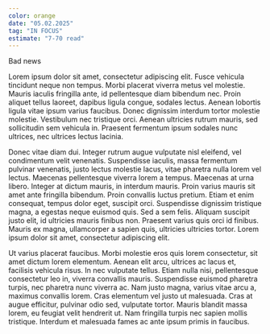 ```yaml
---
color: orange
date: "05.02.2025"
tag: "IN FOCUS"
estimate: "7-70 read"
---
```


Bad news

<!--more-->

Lorem ipsum dolor sit amet, consectetur adipiscing elit. Fusce vehicula tincidunt neque non tempus. Morbi placerat viverra metus vel molestie. Mauris iaculis fringilla ante, id pellentesque diam bibendum nec. Proin aliquet tellus laoreet, dapibus ligula congue, sodales lectus. Aenean lobortis ligula vitae ipsum varius faucibus. Donec dignissim interdum tortor molestie molestie. Vestibulum nec tristique orci. Aenean ultricies rutrum mauris, sed sollicitudin sem vehicula in. Praesent fermentum ipsum sodales nunc ultrices, nec ultrices lectus lacinia.

Donec vitae diam dui. Integer rutrum augue vulputate nisl eleifend, vel condimentum velit venenatis. Suspendisse iaculis, massa fermentum pulvinar venenatis, justo lectus molestie lacus, vitae pharetra nulla lorem vel lectus. Maecenas pellentesque viverra lorem a tempus. Maecenas at urna libero. Integer at dictum mauris, in interdum mauris. Proin varius mauris sit amet ante fringilla bibendum. Proin convallis luctus pretium. Etiam et enim consequat, tempus dolor eget, suscipit orci. Suspendisse dignissim tristique magna, a egestas neque euismod quis. Sed a sem felis. Aliquam suscipit justo elit, id ultricies mauris finibus non. Praesent varius quis orci id finibus. Mauris ex magna, ullamcorper a sapien quis, ultricies ultricies tortor. Lorem ipsum dolor sit amet, consectetur adipiscing elit.

Ut varius placerat faucibus. Morbi molestie eros quis lorem consectetur, sit amet dictum lorem elementum. Aenean elit arcu, ultrices ac lacus et, facilisis vehicula risus. In nec vulputate tellus. Etiam nulla nisi, pellentesque consectetur leo in, viverra convallis mauris. Suspendisse euismod pharetra turpis, nec pharetra nunc viverra ac. Nam justo magna, varius vitae arcu a, maximus convallis lorem. Cras elementum vel justo ut malesuada. Cras at augue efficitur, pulvinar odio sed, vulputate tortor. Mauris blandit massa lorem, eu feugiat velit hendrerit ut. Nam fringilla turpis nec sapien mollis tristique. Interdum et malesuada fames ac ante ipsum primis in faucibus.
